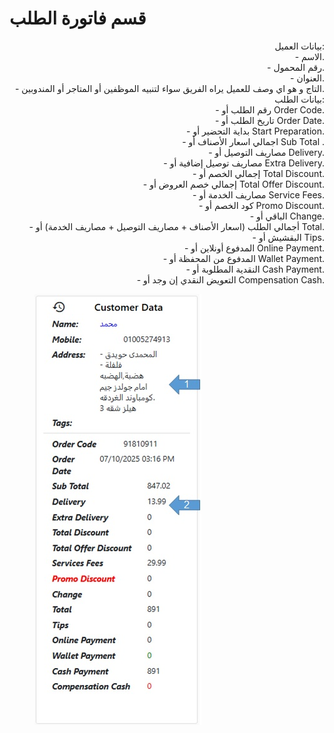 # قسم فاتورة الطلب

<p align="right">بيانات العميل:
<br>- الاسم.
<br>- رقم المحمول.
<br>- العنوان.
<br>- التاج و هو اي وصف للعميل يراه الفريق سواء لتنبيه الموظفين أو المتاجر أو المندوبين.
<br>بيانات الطلب:
<br>- رقم الطلب أو Order Code.
<br>- تاريخ الطلب أو Order Date.
<br>- بداية التحضير أو Start Preparation.
<br>- اجمالي اسعار الأصناف أو Sub Total .
<br>- مصاريف التوصيل أو Delivery.
<br>- مصاريف توصيل إضافية أو Extra Delivery.
<br>- إجمالي الخصم أو Total Discount.
<br>- إجمالي خصم العروض أو Total Offer Discount.
<br>- مصاريف الخدمة أو Service Fees.
<br>- كود الخصم أو Promo Discount.
<br>- الباقي أو Change.
<br>- أجمالي الطلب (اسعار الأصناف + مصاريف التوصيل + مصاريف الخدمة) أو Total.
<br>- البقشيش أو Tips.
<br>- المدفوع أونلاين أو Online Payment.
<br>- المدفوع من المحفظة أو Wallet Payment.
<br>- النقدية المطلوبة أو Cash Payment.
<br>- التعويض النقدي إن وجد أو Compensation Cash.</p>

<figure><img src="../../../.gitbook/assets/Reciet.jpg" alt=""><figcaption></figcaption></figure>
